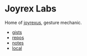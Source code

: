Joyrex Labs
===========

Home of [joyrexus](https://twitter.com/joyrexus), gesture mechanic.

* [gists](https://gist.github.com/joyrexus)
* [repos](https://github.com/joyrexus?tab=repositories)
* [notes](http://joyrexus.spc.uchicago.edu/labs/notes)
* [local](local.html)
